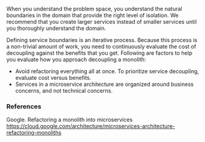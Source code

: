When you understand the problem space, you understand the natural boundaries in the domain that provide the right level of isolation. We recommend that you create larger services instead of smaller services until you thoroughly understand the domain.

Defining service boundaries is an iterative process. Because this process is a non-trivial amount of work, you need to continuously evaluate the cost of decoupling against the benefits that you get. Following are factors to help you evaluate how you approach decoupling a monolith:

- Avoid refactoring everything all at once. To prioritize service decoupling, evaluate cost versus benefits.
- Services in a microservice architecture are organized around business concerns, and not technical concerns.
### References

Google. Refactoring a monolith into microservices
  https://cloud.google.com/architecture/microservices-architecture-refactoring-monoliths